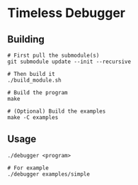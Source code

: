 # Timeless Debugger

## Building

```
# First pull the submodule(s)
git submodule update --init --recursive

# Then build it
./build_module.sh

# Build the program
make

# (Optional) Build the examples
make -C examples
```

## Usage

```
./debugger <program>

# For example
./debugger examples/simple
```
